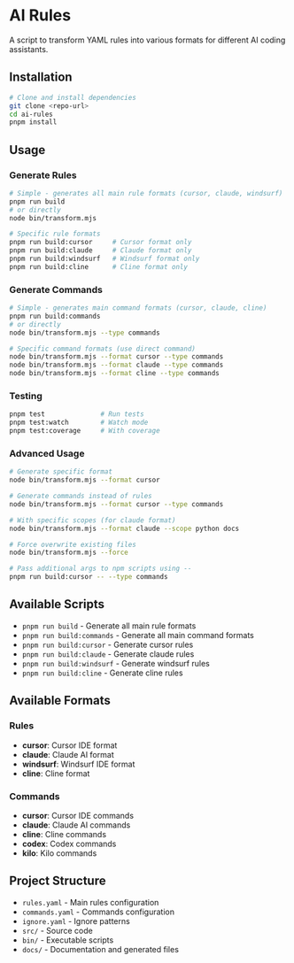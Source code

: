 # AI Rules

A script to transform YAML rules into various formats for different AI coding assistants.

## Installation

```bash
# Clone and install dependencies
git clone <repo-url>
cd ai-rules
pnpm install
```

## Usage

### Generate Rules

```bash
# Simple - generates all main rule formats (cursor, claude, windsurf)
pnpm run build
# or directly
node bin/transform.mjs

# Specific rule formats
pnpm run build:cursor     # Cursor format only
pnpm run build:claude     # Claude format only  
pnpm run build:windsurf   # Windsurf format only
pnpm run build:cline      # Cline format only
```

### Generate Commands

```bash
# Simple - generates main command formats (cursor, claude, cline)
pnpm run build:commands
# or directly
node bin/transform.mjs --type commands

# Specific command formats (use direct command)
node bin/transform.mjs --format cursor --type commands
node bin/transform.mjs --format claude --type commands
node bin/transform.mjs --format cline --type commands
```

### Testing

```bash
pnpm test              # Run tests
pnpm test:watch        # Watch mode
pnpm test:coverage     # With coverage
```

### Advanced Usage

```bash
# Generate specific format
node bin/transform.mjs --format cursor

# Generate commands instead of rules
node bin/transform.mjs --format cursor --type commands

# With specific scopes (for claude format)
node bin/transform.mjs --format claude --scope python docs

# Force overwrite existing files
node bin/transform.mjs --force

# Pass additional args to npm scripts using --
pnpm run build:cursor -- --type commands
```

## Available Scripts

- `pnpm run build` - Generate all main rule formats
- `pnpm run build:commands` - Generate all main command formats
- `pnpm run build:cursor` - Generate cursor rules
- `pnpm run build:claude` - Generate claude rules
- `pnpm run build:windsurf` - Generate windsurf rules  
- `pnpm run build:cline` - Generate cline rules

## Available Formats

### Rules
- **cursor**: Cursor IDE format
- **claude**: Claude AI format
- **windsurf**: Windsurf IDE format
- **cline**: Cline format

### Commands
- **cursor**: Cursor IDE commands
- **claude**: Claude AI commands
- **cline**: Cline commands
- **codex**: Codex commands
- **kilo**: Kilo commands

## Project Structure

- `rules.yaml` - Main rules configuration
- `commands.yaml` - Commands configuration
- `ignore.yaml` - Ignore patterns
- `src/` - Source code
- `bin/` - Executable scripts
- `docs/` - Documentation and generated files
